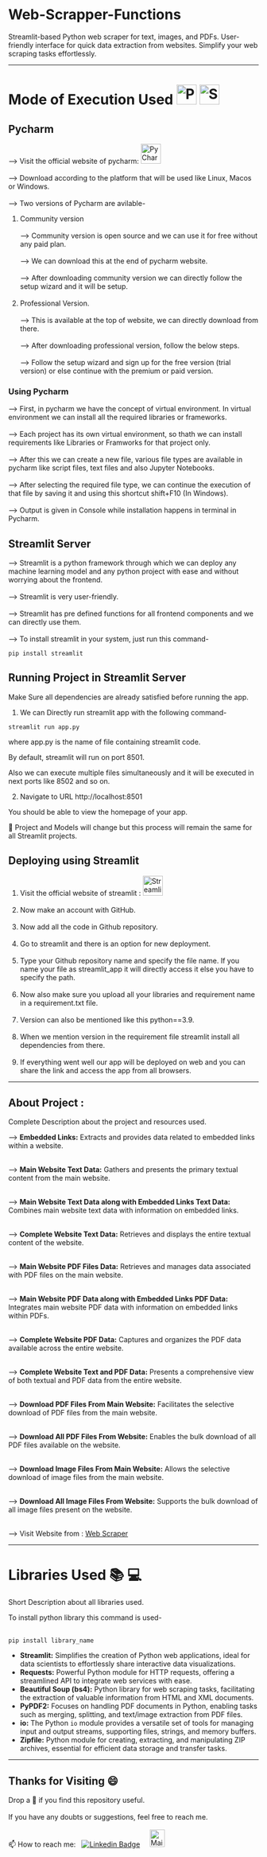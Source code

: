 # Web-Scrapper-Functions
Streamlit-based Python web scraper for text, images, and PDFs. User-friendly interface for quick data extraction from websites. Simplify your web scraping tasks effortlessly.

---
# Mode of Execution Used <img src="https://th.bing.com/th/id/R.c936445e15a65dfdba20a63e14e7df39?rik=fqWqO9kKIVlK7g&riu=http%3a%2f%2fassets.stickpng.com%2fimages%2f58481537cef1014c0b5e4968.png&ehk=dtrTKn1QsJ3%2b2TFlSfLR%2fxHdNYHdrqqCUUs8voipcI8%3d&risl=&pid=ImgRaw&r=0" title="PyCharm" alt="PyCharm" width="40" height="40">&nbsp;<img src="https://seeklogo.com/images/S/streamlit-logo-1A3B208AE4-seeklogo.com.png" title="Streamlit" alt="Streamlit" width="40" height="40">


<h2>Pycharm</h2>

--> Visit the official website of pycharm: <a href="https://www.jetbrains.com/pycharm/"><img src="https://th.bing.com/th/id/R.c936445e15a65dfdba20a63e14e7df39?rik=fqWqO9kKIVlK7g&riu=http%3a%2f%2fassets.stickpng.com%2fimages%2f58481537cef1014c0b5e4968.png&ehk=dtrTKn1QsJ3%2b2TFlSfLR%2fxHdNYHdrqqCUUs8voipcI8%3d&risl=&pid=ImgRaw&r=0" title="PyCharm" alt="PyCharm" width="40" height="40"></a><br><br>
--> Download according to the platform that will be used like Linux, Macos or Windows.<br><br>
--> Two versions of Pycharm are avilable-
1. Community version <br><br>
--> Community version is open source and we can use it for free without any paid plan.<br><br>
--> We can download this at the end of pycharm website.<br><br>
--> After downloading community version we can directly follow the setup wizard and it will be setup.<br><br>
2.  Professional Version.<br><br>
--> This is available at the top of website, we can directly download from there.<br><br>
--> After downloading professional version, follow the below steps.<br><br>
--> Follow the setup wizard and sign up for the free version (trial version) or else continue with the premium or paid version.<br>

### Using Pycharm
--> First, in pycharm we have the concept of virtual environment. In virtual environment we can install all the required libraries or frameworks.<br><br>
--> Each project has its own virtual environment, so thath we can install requirements like Libraries or Framworks for that project only.<br><br>
--> After this we can create a new file, various file types are available in pycharm like script files, text files and also Jupyter Notebooks.<br><br>
--> After selecting the required file type, we can continue the execution of that file by saving it and using this shortcut shift+F10 (In Windows).<br><br>
--> Output is given in Console while installation happens in terminal in Pycharm.

## Streamlit Server

--> Streamlit is a python framework through which we can deploy any machine learning model and any python project with ease and without worrying about the frontend.<br><br>
--> Streamlit is very user-friendly.<br><br>
--> Streamlit has pre defined functions for all frontend components and we can directly use them.<br><br>
--> To install streamlit in your system, just run this command-

```
pip install streamlit
```

## Running Project in Streamlit Server
<p>Make Sure all dependencies are already satisfied before running the app.</p>

1. We can Directly run streamlit app  with the following command-<br>
```
streamlit run app.py
```
where app.py is the name of file containing streamlit code.<br>

By default, streamlit will run on port 8501.<br>

Also we can execute multiple files simultaneously and it will be executed in next ports like 8502 and so on.<br>

2. Navigate to URL http://localhost:8501

You should be able to view the homepage of your app.

🌟 Project and Models will change but this process will remain the same for all Streamlit projects.<br>

## Deploying using Streamlit

1. Visit the official website of streamlit : <a href="https://streamlit.io/"><img src="https://seeklogo.com/images/S/streamlit-logo-1A3B208AE4-seeklogo.com.png" title="Streamlit" alt="Streamlit" width="40" height="40"></a> <br><br>
2. Now make an account with GitHub.<br><br>
3. Now add all the code in Github repository.<br><br>
4. Go to streamlit and there is an option for new deployment.<br><br>
5. Type your Github repository name and specify the file name. If you name your file as streamlit_app it will directly access it else you have to specify the path.<br><br>
6. Now also make sure you upload all your libraries and requirement name in a requirement.txt file.<br><br>
7. Version can also be mentioned like this python==3.9.<br><br>
8. When we mention version in the requirement file streamlit install all dependencies from there.<br><br>
9. If everything went well our app will be deployed on web and you can share the link and access the app from all browsers.

---

## About Project :

<p>Complete Description about the project and resources used.</p>

--> **Embedded Links:**
  Extracts and provides data related to embedded links within a website.<br><br>

--> **Main Website Text Data:**
  Gathers and presents the primary textual content from the main website.<br><br>

--> **Main Website Text Data along with Embedded Links Text Data:**
  Combines main website text data with information on embedded links.<br><br>

--> **Complete Website Text Data:**
  Retrieves and displays the entire textual content of the website.<br><br>

--> **Main Website PDF Files Data:**
  Retrieves and manages data associated with PDF files on the main website.<br><br>

--> **Main Website PDF Data along with Embedded Links PDF Data:**
  Integrates main website PDF data with information on embedded links within PDFs.<br><br>

--> **Complete Website PDF Data:**
  Captures and organizes the PDF data available across the entire website.<br><br>

--> **Complete Website Text and PDF Data:**
  Presents a comprehensive view of both textual and PDF data from the entire website.<br><br>

--> **Download PDF Files From Main Website:**
  Facilitates the selective download of PDF files from the main website.<br><br>

--> **Download All PDF Files From Website:**
  Enables the bulk download of all PDF files available on the website.<br><br>

--> **Download Image Files From Main Website:**
  Allows the selective download of image files from the main website.<br><br>

--> **Download All Image Files From Website:**
  Supports the bulk download of all image files present on the website.<br><br>

--> Visit Website from : <a href="https://web-scrapper-functions-h6phqofpkjtaylwyn9uvzf.streamlit.app/">Web Scraper</a>


---
# Libraries Used 📚 💻
<p>Short Description about all libraries used.</p>
To install python library this command is used- <br><br>

```
pip install library_name
```

<ul>
  <li><b>Streamlit:</b> Simplifies the creation of Python web applications, ideal for data scientists to effortlessly share interactive data visualizations.</li>

  <li><b>Requests:</b> Powerful Python module for HTTP requests, offering a streamlined API to integrate web services with ease.</li>

  <li><b>Beautiful Soup (bs4):</b> Python library for web scraping tasks, facilitating the extraction of valuable information from HTML and XML documents.</li>

  <li><b>PyPDF2:</b> Focuses on handling PDF documents in Python, enabling tasks such as merging, splitting, and text/image extraction from PDF files.</li>

  <li><b>io:</b> The Python <code>io</code> module provides a versatile set of tools for managing input and output streams, supporting files, strings, and memory buffers.</li>

  <li><b>Zipfile:</b> Python module for creating, extracting, and manipulating ZIP archives, essential for efficient data storage and transfer tasks.</li>
</ul>

---

## Thanks for Visiting 😄

Drop a 🌟 if you find this repository useful.<br><br>
If you have any doubts or suggestions, feel free to reach me.<br><br>
📫 How to reach me:  &nbsp; [![Linkedin Badge](https://img.shields.io/badge/-madhurima-blue?style=flat&logo=Linkedin&logoColor=white)](https://www.linkedin.com/in/madhurima-rawat/) &nbsp; &nbsp;
<a href ="mailto:rawatmadhurima@gmail.com"><img src="https://github.com/madhurimarawat/Machine-Learning-Using-Python/assets/105432776/b6a0873a-e961-42c0-8fbf-ab65828c961a" height=35 width=30 title="Mail Illustration" alt="Mail Illustration📫" > </a>

